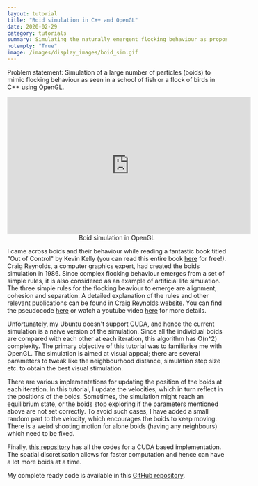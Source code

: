 ```yaml
---
layout: tutorial
title: "Boid simulation in C++ and OpenGL"
date: 2020-02-29
category: tutorials
summary: Simulating the naturally emergent flocking behaviour as proposed by Craig Reynolds in C++ using OpenGL.
notempty: "True"
image: /images/display_images/boid_sim.gif
---
```


Problem statement: Simulation of a large number of particles (boids) to mimic flocking behaviour as seen in a school of fish or a flock of birds in C++ using OpenGL.

<div class="video-container" style="text-align: center;">
<iframe width="560" height="315" src="https://www.youtube.com/embed/tEmki2ZNvN8" frameborder="0" allow="accelerometer; autoplay; encrypted-media; gyroscope; picture-in-picture" allowfullscreen></iframe><figcaption>Boid simulation in OpenGL</figcaption>
</div>

I came across boids and their behaviour while reading a fantastic book titled "Out of Control" by Kevin Kelly (you can read this entire book [here](https://kk.org/outofcontrol/contents.php) for free!). Craig Reynolds, a computer graphics expert, had created the boids simulation in 1986. Since complex flocking behaviour emerges from a set of simple rules, it is also considered as an example of artificial life simulation. The three simple rules for the flocking beaviour to emerge are alignment, cohesion and separation. A detailed explanation of the rules and other relevant publications can be found in [Craig Reynolds website](https://www.red3d.com/cwr/boids/). You can find the pseudocode [here](http://www.kfish.org/boids/pseudocode.html) or watch a youtube video [here](https://www.youtube.com/watch?v=mhjuuHl6qHM) for more details.

Unfortunately, my Ubuntu doesn't support CUDA, and hence the current simulation is a naive version of the simulation. Since all the individual boids are compared with each other at each iteration, this algorithm has O(n^2) complexity. The primary objective of this tutorial was to familiarise me with OpenGL. The simulation is aimed at visual appeal; there are several parameters to tweak like the neighbourhood distance, simulation step size etc. to obtain the best visual stimulation.

There are various implementations for updating the position of the boids at each iteration. In this tutorial, I update the velocities, which in turn reflect in the positions of the boids. Sometimes, the simulation might reach an equilibrium state, or the boids stop exploring if the parameters mentioned above are not set correctly. To avoid such cases, I have added a small random part to the velocity, which encourages the boids to keep moving. There is a weird shooting motion for alone boids (having any neighbours) which need to be fixed.

Finally, [this repository](https://github.com/CIS565-Fall-2017/Project1-CUDA-Flocking) has all the codes for a CUDA based implementation. The spatial discretisation allows for faster computation and hence can have a lot more boids at a time.

My complete ready code is available in this [GitHub repository](https://github.com/akhilsathuluri/boid_sim).
